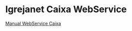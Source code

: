 Igrejanet Caixa WebService
==

[Manual WebService Caixa](http://www.caixa.gov.br/Downloads/cobranca-caixa/Manual_Leiaute_Webservice.pdf)